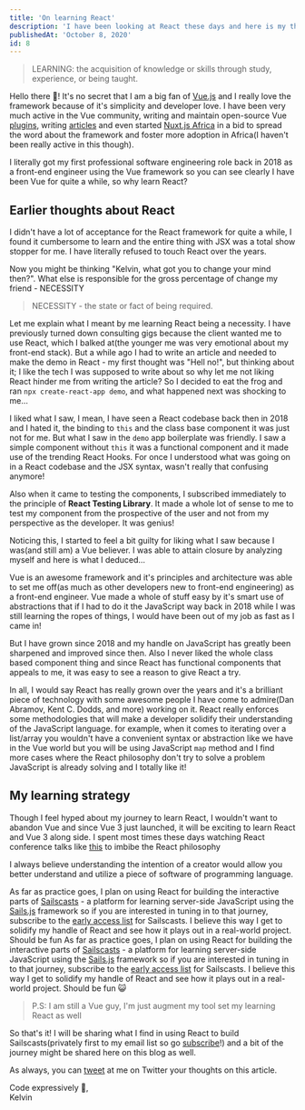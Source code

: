 ```yaml
---
title: 'On learning React'
description: 'I have been looking at React these days and here is my thought'
publishedAt: 'October 8, 2020'
id: 8
---
```


> LEARNING: the acquisition of knowledge or skills through study, experience, or being taught.

Hello there 👋! It's no secret that I am a big fan of [Vue.js](https://vuejs.org) and I really love the framework because of it's simplicity and developer love. I have been very much active in the Vue community, writing and maintain open-source Vue [plugins](https://www.npmjs.com/package/vue-cli-plugin-chakra-ui), writing [articles](https://www.smashingmagazine.com/2020/07/accessible-front-end-application-chakra-ui-nuxtjs/) and even started [Nuxt.js Africa](https://twitter.com/nuxtjs_africa) in a bid to spread the word about the framework and foster more adoption in Africa(I haven't been really active in this though).

I literally got my first professional software engineering role back in 2018 as a front-end engineer using the Vue framework so you can see clearly I have been Vue for quite a while, so why learn React?

## Earlier thoughts about React

I didn't have a lot of acceptance for the React framework for quite a while, I found it cumbersome to learn and the entire thing with JSX was a total show stopper for me. I have literally refused to touch React over the years.

Now you might be thinking "Kelvin, what got you to change your mind then?". What else is responsible for the gross percentage of change my friend - NECESSITY

> NECESSITY - the state or fact of being required.

Let me explain what I meant by me learning React being a necessity. I have previously turned down consulting gigs because the client wanted me to use React, which I balked at(the younger me was very emotional about my front-end stack). But a while ago I had to write an article and needed to make the demo in React - my first thought was "Hell no!", but thinking about it; I like the tech I was supposed to write about so why let me not liking React hinder me from writing the article? So I decided to eat the frog and ran `npx create-react-app demo`, and what happened next was shocking to me...

I liked what I saw, I mean, I have seen a React codebase back then in 2018 and I hated it, the binding to `this` and the class base component it was just not for me. But what I saw in the `demo` app boilerplate was friendly. I saw a simple component without `this` it was a functional component and it made use of the trending React Hooks. For once I understood what was going on in a React codebase and the JSX syntax, wasn't really that confusing anymore!

Also when it came to testing the components, I subscribed immediately to the principle of **React Testing Library**. It made a whole lot of sense to me to test my component from the prospective of the user and not from my perspective as the developer. It was genius!

Noticing this, I started to feel a bit guilty for liking what I saw because I was(and still am) a Vue believer. I was able to attain closure by analyzing myself and here is what I deduced...

Vue is an awesome framework and it's principles and architecture was able to set me off(as much as other developers new to front-end engineering) as a front-end engineer. Vue made a whole of stuff easy by it's smart use of abstractions that if I had to do it the JavaScript way back in 2018 while I was still learning the ropes of things, I would have been out of my job as fast as I came in!

But I have grown since 2018 and my handle on JavaScript has greatly been sharpened and improved since then. Also I never liked the whole class based component thing and since React has functional components that appeals to me, it was easy to see a reason to give React a try.

In all, I would say React has really grown over the years and it's a brilliant piece of technology with some awesome people I have come to admire(Dan Abramov, Kent C. Dodds, and more) working on it. React really enforces some methodologies that will make a developer solidify their understanding of the JavaScript language. for example, when it comes to iterating over a list/array you wouldn't have a convenient syntax or abstraction like we have in the Vue world but you will be using JavaScript `map` method and I find more cases where the React philosophy don't try to solve a problem JavaScript is already solving and I totally like it!

## My learning strategy

Though I feel hyped about my journey to learn React, I wouldn't want to abandon Vue and since Vue 3 just launched, it will be exciting to learn React and Vue 3 along side. I spent most times these days watching React conference talks like [this](https://www.youtube.com/watch?v=x7cQ3mrcKaY&t=36s) to imbibe the React philosophy

I always believe understanding the intention of a creator would allow you better understand and utilize a piece of software of programming language.

As far as practice goes, I plan on using React for building the interactive parts of [Sailscasts](https://sailcasts.com) - a platform for learning server-side JavaScript using the [Sails.js](https://sailsjs.com) framework so if you are interested in tuning in to that journey, subscribe to the [early access list](https://sailscasts.com) for Sailscasts. I believe this way I get to solidify my handle of React and see how it plays out in a real-world project. Should be fun As far as practice goes, I plan on using React for building the interactive parts of [Sailscasts](https://sailcasts.com) - a platform for learning server-side JavaScript using the [Sails.js](https://sailsjs.com) framework so if you are interested in tuning in to that journey, subscribe to the [early access list](https://sailscasts.com) for Sailscasts. I believe this way I get to solidify my handle of React and see how it plays out in a real-world project. Should be fun 😺

> P.S: I am still a Vue guy, I'm just augment my tool set my learning React as well

So that's it! I will be sharing what I find in using React to build Sailscasts(privately first to my email list so go [subscribe](https://sailscasts.com)!) and a bit of the journey might be shared here on this blog as well.

As always, you can [tweet](https://twitter.com/dominus_kelvin) at me on Twitter your thoughts on this article.

Code expressively 🎨, <br /> Kelvin

